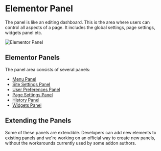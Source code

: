 # Elementor Panel

<Badge type="tip" vertical="top" text="Elementor Core" /> <Badge type="warning" vertical="top" text="Basic" />

The panel is like an editing dashboard. This is the area where users can control all aspects of a page. It includes the global settings, page settings, widgets panel etc.

<img :src="$withBase('/assets/img/elementor-panel.png')" alt="Elementor Panel">

## Elementor Panels

The panel area consists of several panels:

* [Menu Panel](./menu-panel/)
* [Site Settings Panel](./site-settings-panel/)
* [User Preferences Panel](./user-preferences-panel/)
* [Page Settings Panel](./page-settings-panel/)
* [History Panel](./history-panel/)
* [Widgets Panel](./widgets-panel/)

## Extending the Panels

Some of these panels are extendible. Developers can add new elements to existing panels and we're working on an official way to create new panels, without the workarounds currently used by some addon authors.
